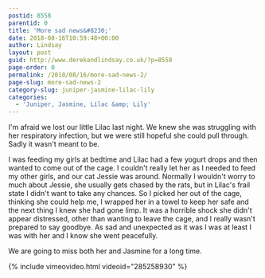```yaml
---
postid: 8558
parentid: 0
title: 'More sad news&#8230;'
date: 2018-08-16T10:59:48+00:00
author: Lindsay
layout: post
guid: http://www.derekandlindsay.co.uk/?p=8558
page-order: 0
permalink: /2018/08/16/more-sad-news-2/
page-slug: more-sad-news-2
category-slug: juniper-jasmine-lilac-lily
categories:
  - 'Juniper, Jasmine, Lilac &amp; Lily'
---
```

I'm afraid we lost our little Lilac last night. We knew she was struggling with her respiratory infection, but we were still hopeful she could pull through. Sadly it wasn't meant to be.

I was feeding my girls at bedtime and Lilac had a few yogurt drops and then wanted to come out of the cage. I couldn't really let her as I needed to feed my other girls, and our cat Jessie was around. Normally I wouldn't worry to much about Jessie, she usually gets chased by the rats, but in Lilac's frail state I didn't want to take any chances. So I picked her out of the cage, thinking she could help me, I wrapped her in a towel to keep her safe and the next thing I knew she had gone limp. It was a horrible shock she didn't appear distressed, other than wanting to leave the cage, and I really wasn't prepared to say goodbye. As sad and unexpected as it was I was at least I was with her and I know she went peacefully.

We are going to miss both her and Jasmine for a long time.

{% include vimeovideo.html videoid="285258930" %}
